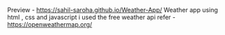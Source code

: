 Preview - https://sahil-saroha.github.io/Weather-App/
Weather app using html , css and javascript
i used the free weather api refer - https://openweathermap.org/
